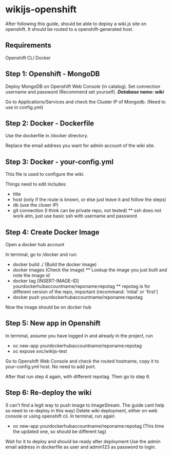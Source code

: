 # wikijs-openshift

After following this guide, should be able to deploy a wiki.js site on openshift. It should be routed to a openshift-generated host.

## Requirements
Openshift CLI
Docker

## Step 1: Openshift - MongoDB
Deploy MongoDB on Openshift Web Console (in catalog). Set connection username and password (Recommend set yourself). ***Database name: wiki***

Go to Applications/Services and check the Cluster IP of Mongodb. (Need to use in config.yml)

## Step 2: Docker - Dockerfile
Use the dockerfile in /docker directory.

Replace the email address you want for admin account of the wiki site.

## Step 3: Docker - your-config.yml
This file is used to configure the wiki.

Things need to edit includes:
* title
* host (only if the route is known, or else just leave it and follow the steps)
* db (use the cluser IP)
* git connection (I think can be private repo, not tested)
** ssh does not work atm, just use basic ssh with username and password

## Step 4: Create Docker Image
Open a docker hub account

In terminal, go to /docker and run:
* docker build ./ (Build the docker image)
* docker images (Check the image)
** Lookup the image you just built and note the image id
* docker tag [INSERT-IMAGE-ID] yourdockerhubaccountname/reponame:repotag
** repotag is for different version of the repo, important (recommand: 'intial' or 'first')
* docker push yourdockerhubaccountname/reponame:repotag

Now the image should be on docker hub

## Step 5: New app in Openshift
In terminal, assume you have logged in and already in the project, run
* oc new-app yourdockerhubaccountname/reponame:repotag
* oc expose svc/wikijs-test

Go to Openshift Web Console and check the routed hostname, copy it to your-config.yml host. No need to add port.

After that run step 4 again, with different repotag. Then go to step 6.

## Step 6: Re-deploy the wiki
(I can't find a legit way to push image to ImageStream. The guide cant help so need to re-deploy in this way)
Delete wiki deployment, either on web console or using openshift cli.
In terminal, run again 
* oc new-app yourdockerhubaccountname/reponame:repotag (This time the updated one, so should be different tag)
 
 Wait for it to deploy and should be ready after deployment
Use the admin email address in dockerfile as user and admin123 as password to login.




